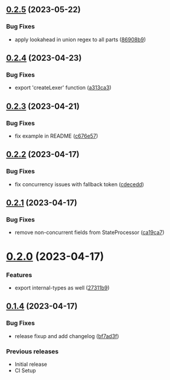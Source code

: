 ## [0.2.5](https://github.com/nknapp/baa-lexer/compare/v0.2.4...v0.2.5) (2023-05-22)

### Bug Fixes

- apply lookahead in union regex to all parts ([86908b9](https://github.com/nknapp/baa-lexer/commit/86908b9902d2bcf13df1550ff951c0e45f18fcb3))

## [0.2.4](https://github.com/nknapp/baa-lexer/compare/v0.2.3...v0.2.4) (2023-04-23)

### Bug Fixes

- export 'createLexer' function ([a313ca3](https://github.com/nknapp/baa-lexer/commit/a313ca3384739da14432e0ddfcc8d3a18158e970))

## [0.2.3](https://github.com/nknapp/baa-lexer/compare/v0.2.2...v0.2.3) (2023-04-21)

### Bug Fixes

- fix example in README ([c676e57](https://github.com/nknapp/baa-lexer/commit/c676e57a746ad6c9b55c4fe805925b21830479e6))

## [0.2.2](https://github.com/nknapp/baa-lexer/compare/v0.2.1...v0.2.2) (2023-04-17)

### Bug Fixes

- fix concurrency issues with fallback token ([cdecedd](https://github.com/nknapp/baa-lexer/commit/cdecedd2e674dfb7e9c3741194465463cbbb37a6))

## [0.2.1](https://github.com/nknapp/baa-lexer/compare/v0.2.0...v0.2.1) (2023-04-17)

### Bug Fixes

- remove non-concurrent fields from StateProcessor ([ca19ca7](https://github.com/nknapp/baa-lexer/commit/ca19ca78def23f02a9f569795d0a9fe53ca4d178))

# [0.2.0](https://github.com/nknapp/baa-lexer/compare/v0.1.4...v0.2.0) (2023-04-17)

### Features

- export internal-types as well ([27311b9](https://github.com/nknapp/baa-lexer/commit/27311b9247dd1c20c4a75877b3c818c470b2de5d))

## [0.1.4](https://github.com/nknapp/baa-lexer/compare/v0.1.3...v0.1.4) (2023-04-17)

### Bug Fixes

- release fixup and add changelog ([bf7ad3f](https://github.com/nknapp/baa-lexer/commit/bf7ad3f21051da560fb42ce9a1b5adeb3e33a8ec))

### Previous releases

- Initial release
- CI Setup
